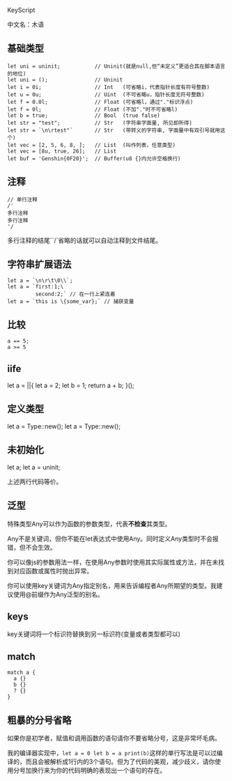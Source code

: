 KeyScript

中文名：木语

## 基础类型

```
let uni = uninit;           // Uninit(就是null,但“未定义”更适合其在脚本语言的地位)
let uni = ();               // Uninit
let i = 0i;                 // Int   (可省略i，代表指针长度有符号整数)
let u = 0u;                 // Uint  (不可省略u，指针长度无符号整数)
let f = 0.0l;               // Float (可省略l，通过"."标识浮点)
let f = 0l;                 // Float (不加"."时不可省略l)
let b = true;               // Bool  (true false)
let str = "test";           // Str   (字符串字面量, 所见即所得)
let str = `\n\rtest"`       // Str   (带转义的字符串, 字面量中有双引号就用这个)
let vec = [2, 5, 6, 8, ];   // List  (叫作列表，任意类型)
let vec = [8u, true, 26];   // List 
let buf = 'Genshin{0F20}';  // Buffer(u8 {}内允许空格换行)

```


## 注释
```
// 单行注释
/'
多行注释
多行注释
'/
```
多行注释的结尾``/`省略的话就可以自动注释到文件结尾。

## 字符串扩展语法

```
let a = `\n\r\t\0\\`;
let a = `first:1;\
         second:2;` // 在一行上紧连着
let a = `this is \{some_var};` // 捕获变量
```

## 比较

```
a == 5;
a >= 5
```

## iife

let a = ||{
  let a = 2;
  let b = 1;
  return a + b;
}();

## 定义类型

let a = Type::new();
let a = Type::new();

## 未初始化

let a;
let a = uninit;

上述两行代码等价。

## 泛型

特殊类型Any可以作为函数的参数类型，代表**不检查**其类型。

Any不是关键词，但你不能在let表达式中使用Any。同时定义Any类型时不会报错，但不会生效。

你可以像js的参数用法一样，在使用Any参数时使用其实际属性或方法，并在未找到对应函数或属性时抛出异常。

你可以使用key关键词为Any指定别名，用来告诉编程者Any所期望的类型。我建议使用@前缀作为Any泛型的别名。


## keys
key关键词将一个标识符替换到另一标识符(变量或者类型都可以)

## match
```
match a {
  a {}
  b {}
  ? {}
}
```

## 粗暴的分号省略

如果你是初学者，赋值和调用函数的语句请你不要省略分号，这是非常坏毛病。

我的编译器实现中，`let a = 0 let b = a print(b)`这样的单行写法是可以过编译的，而且会被解析成1行内的3个语句。但为了代码的美观，减少歧义，请你使用分号加换行来为你的代码明确的表现出一个语句的存在。